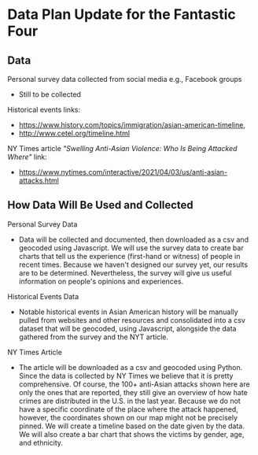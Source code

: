 # Data Plan Update for the Fantastic Four

## Data 

Personal survey data collected from social media e.g., Facebook groups
- Still to be collected

Historical events links: 
- https://www.history.com/topics/immigration/asian-american-timeline,
- http://www.cetel.org/timeline.html


NY Times article <i>"Swelling Anti-Asian Violence: Who Is Being Attacked Where"</i> link:
- https://www.nytimes.com/interactive/2021/04/03/us/anti-asian-attacks.html


## How Data Will Be Used and Collected 

Personal Survey Data
- Data will be collected and documented, then downloaded as a csv and geocoded using Javascript.
We will use the survey data to create bar charts that tell us the experience (first-hand or witness) of people in recent times. Because we haven't designed our survey yet, our results are to be determined. Nevertheless, the survey will give us useful information on people's opinions and experiences.

Historical Events Data
- Notable historical events in Asian American history will be manually pulled from websites and other resources and consolidated into a csv dataset that will be geocoded, using Javascript, alongside the data gathered from the survey and the NYT article. 

NY Times Article 
- The article will be downloaded as a csv and geocoded using Python. Since the data is collected by NY Times we believe that it is pretty comprehensive. Of course, the 100+ anti-Asian attacks shown here are only the ones that are reported, they still give an overview of how hate crimes are distributed in the U.S. in the last year. Because we do not have a specific coordinate of the place where the attack happened, however, the coordinates shown on our map might not be precisely pinned. We will create a timeline based on the date given by the data. We will also create a bar chart that shows the victims by gender, age, and ethnicity.
